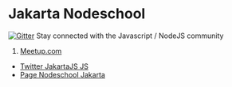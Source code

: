 Jakarta Nodeschool
=======

[![Gitter](https://badges.gitter.im/Join%20Chat.svg)](https://gitter.im/nodeschool/jakarta?utm_source=badge&utm_medium=badge&utm_campaign=pr-badge&utm_content=badge)
Stay connected with the Javascript / NodeJS community


1. [Meetup.com](http://www.meetup.com/JakartaJS)
- [Twitter JakartaJS JS](https://twitter.com/jakartajs)
- [Page Nodeschool Jakarta](http://nodeschool.io/jakarta)
